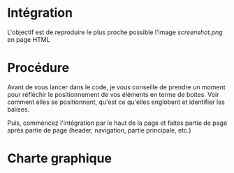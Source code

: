 # Intégration

L'objectif est de reproduire le plus proche possible l'image *screenshot.png* en page HTML

# Procédure

Avant de vous lancer dans le code, je vous conseille de prendre un moment pour réfléchir le positionnement de vos éléments en terme de boites. Voir comment elles 
se positionnent, qu'est ce qu'elles englobent et identifier les balises. 

Puis, commencez l'intégration par le haut de la page et faites partie de page après partie de page (header, navigation, partie principale, etc.)

# Charte graphique